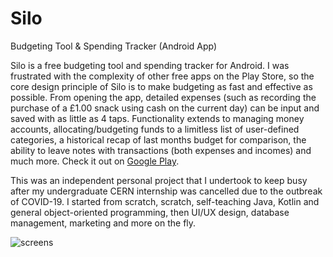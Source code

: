 # Silo
Budgeting Tool &amp; Spending Tracker (Android App)

Silo is a free budgeting tool and spending tracker for Android. I was frustrated with the complexity of other free apps on the Play Store, so the core design principle of Silo is to make budgeting as fast and effective as possible. From opening the app, detailed expenses (such as recording the purchase of a £1.00 snack using cash on the current day) can be input and saved with as little as 4 taps. Functionality extends to managing money accounts, allocating/budgeting funds to a limitless list of user-defined categories, a historical recap of last months budget for comparison, the ability to leave notes with transactions (both expenses and incomes) and much more. Check it out on [Google Play](https://play.google.com/store/apps/details?id=com.silofinance.silo).

This was an independent personal project that I undertook to keep busy after my undergraduate CERN internship was cancelled due to the outbreak of COVID-19. I started from scratch, scratch, self-teaching Java, Kotlin and general object-oriented programming, then UI/UX design, database management, marketing and more on the fly.

![screens](https://user-images.githubusercontent.com/88877171/129401627-8d02c154-e960-4e88-b3fb-9338bb6bba10.png)
